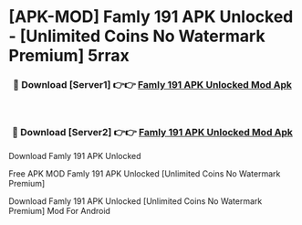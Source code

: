 # [APK-MOD] Famly 191 APK Unlocked - [Unlimited Coins No Watermark Premium] 5rrax



<div align="center">
<h3>🔴 Download [Server1] 👉👉 <a href="https://momento.my/?title=Famly_191_APK_Unlocked">Famly 191 APK Unlocked Mod Apk</a></h3><br>

<h3>🔴 Download [Server2] 👉👉 <a href="https://momento.my/?title=Famly_191_APK_Unlocked">Famly 191 APK Unlocked Mod Apk</a></h3>
</div>



Download Famly 191 APK Unlocked 

Free APK MOD Famly 191 APK Unlocked [Unlimited Coins No Watermark Premium]

Download Famly 191 APK Unlocked [Unlimited Coins No Watermark Premium] Mod For Android
